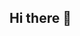 ## Hi there 👋

<!--
**GloriaMaggioni/GloriaMaggioni** is a ✨ _special_ ✨ repository because its `README.md` (this file) appears on your GitHub profile.

Here are some ideas to get you started:
This is my Portfolio and I can used for contact me 
- 🔭 I’m currently working on ...
- 🌱 I’m currently learning ...
- 👯 I’m looking to collaborate on ...
- 🤔 I’m looking for help with ...
- 💬 Ask me about ...
- 📫 How to reach me: ...
- 😄 Pronouns: ...
- ⚡ Fun fact: ...
-->

